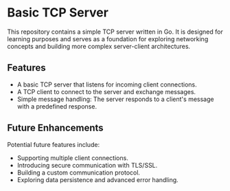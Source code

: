 # Basic TCP Server

This repository contains a simple TCP server written in Go. It is designed for learning purposes and serves as a foundation for exploring networking concepts and building more complex server-client architectures.

## Features
- A basic TCP server that listens for incoming client connections.
- A TCP client to connect to the server and exchange messages.
- Simple message handling: The server responds to a client's message with a predefined response.

## Future Enhancements
Potential future features include:
- Supporting multiple client connections.
- Introducing secure communication with TLS/SSL.
- Building a custom communication protocol.
- Exploring data persistence and advanced error handling.
